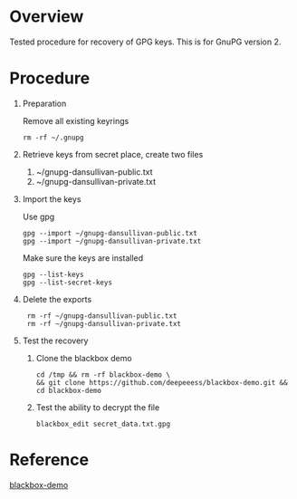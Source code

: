 # Overview
Tested procedure for recovery of GPG keys.  This is for GnuPG version 2.
# Procedure
1. Preparation

    Remove all existing keyrings

    ```
    rm -rf ~/.gnupg
    ```
    
2. Retrieve keys from secret place, create two files
    1. ~/gnupg-dansullivan-public.txt
    2. ~/gnupg-dansullivan-private.txt
3. Import the keys

    Use gpg
    
    ```
    gpg --import ~/gnupg-dansullivan-public.txt
    gpg --import ~/gnupg-dansullivan-private.txt
    ```
    
    Make sure the keys are installed
    
    ```
    gpg --list-keys
    gpg --list-secret-keys
    ```
     
4. Delete the exports

    ```
     rm -rf ~/gnupg-dansullivan-public.txt
     rm -rf ~/gnupg-dansullivan-private.txt
     ```
5.  Test the recovery
    1.  Clone the blackbox demo
        
        ```
        cd /tmp && rm -rf blackbox-demo \
        && git clone https://github.com/deepeeess/blackbox-demo.git && cd blackbox-demo
        ```
    2. Test the ability to decrypt the file
        
        ```
        blackbox_edit secret_data.txt.gpg
        ```
    
# Reference

[blackbox-demo](https://github.com/dsulli99/blackbox-demo)
